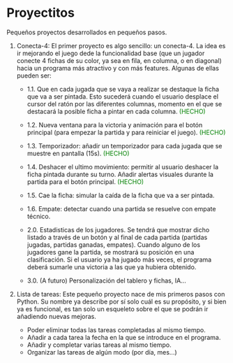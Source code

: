 # Proyectitos 
Pequeños proyectos desarrollados en pequeños pasos.

1. Conecta-4: El primer proyecto es algo sencillo: un conecta-4. La idea es ir mejorando el juego dede la funcionalidad base (que un jugador conecte 4 fichas de su color, ya sea en fila, en columna, o en diagonal) hacia un programa más atractivo y con más features. Algunas de ellas pueden ser:

    - 1.1. Que en cada jugada que se vaya a realizar se destaque la ficha que va a ser pintada. Esto sucederá cuando el usuario desplace el cursor del ratón por las diferentes columnas, momento en el que se destacará la posible ficha a pintar en cada columna. <span style="color:green;"> (HECHO) </span>

    - 1.2. Nueva ventana para la victoria y animación para el botón principal (para empezar la partida y para reiniciar el juego). <span style="color:green;"> (HECHO) </span>

    - 1.3. Temporizador: añadir un temporizador para cada jugada que se muestre en pantalla (15s). <span style="color:green;"> (HECHO) </span>

    - 1.4. Deshacer el ultimo movimiento: permitir al usuario deshacer la ficha pintada durante su turno. Añadir alertas visuales durante la partida para el botón principal. <span style="color:green;"> (HECHO) </span>

    - 1.5. Cae la ficha: simular la caída de la ficha que va a ser pintada.

    - 1.6. Empate: detectar cuando una partida se resuelve con empate técnico.

    - 2.0. Estadisticas de los jugadores. Se tendrá que mostrar dicho listado a través de un botón y al final de cada partida (partidas jugadas, partidas ganadas, empates). Cuando alguno de los jugadores gane la partida, se mostrará su posición en una clasificación. Si el usuario ya ha jugado más veces, el programa deberá sumarle una victoria a las que ya hubiera obtenido.

    - 3.0. (A futuro) Personalización del tablero y fichas, IA...
    

2. Lista de tareas: Este pequeño proyecto nace de mis primeros pasos con Python. Su nombre ya describe por sí solo cuál es su propósito, y si bien ya es funcional, es tan solo un esqueleto sobre el que se podrán ir añadiendo nuevas mejoras. 

    - Poder eliminar todas las tareas completadas al mismo tiempo.
    - Añadir a cada tarea la fecha en la que se introduce en el programa.
    - Añadir y completar varias tareas al mismo tiempo.
    - Organizar las tareas de algún modo (por día, mes...)
